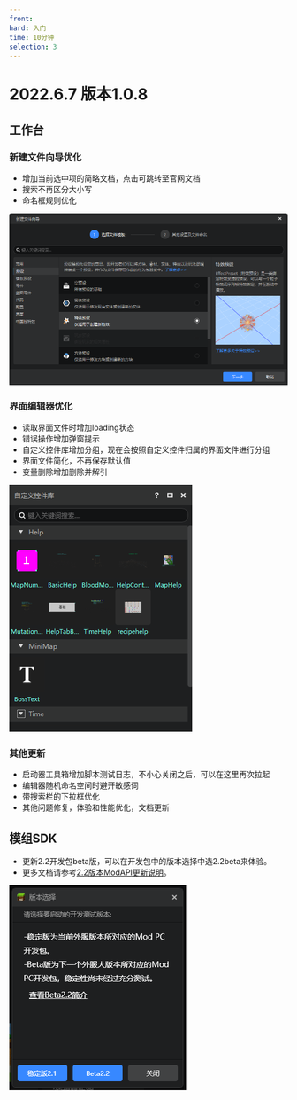 ```yaml
---
front: 	
hard: 入门
time: 10分钟
selection: 3
---
```


# 2022.6.7 版本1.0.8

## 工作台

### 新建文件向导优化

- 增加当前选中项的简略文档，点击可跳转至官网文档
- 搜索不再区分大小写
- 命名框规则优化

![新建文件向导](./images/xjwjxd.png)

### 界面编辑器优化

- 读取界面文件时增加loading状态
- 错误操作增加弹窗提示
- 自定义控件库增加分组，现在会按照自定义控件归属的界面文件进行分组
- 界面文件简化，不再保存默认值
- 变量删除增加删除并解引

![自定义控件库](./images/zdykjk.png)

### 其他更新

- 启动器工具箱增加脚本测试日志，不小心关闭之后，可以在这里再次拉起
- 编辑器随机命名空间时避开敏感词
- 带搜索栏的下拉框优化
- 其他问题修复，体验和性能优化，文档更新

## 模组SDK

- 更新2.2开发包beta版，可以在开发包中的版本选择中选2.2beta来体验。
- 更多文档请参考<a href="../../../mcdocs/1-ModAPI/更新信息/2.2.html">2.2版本ModAPI更新说明</a>。

![开发包版本选择](./images/kfbbbxz.png)